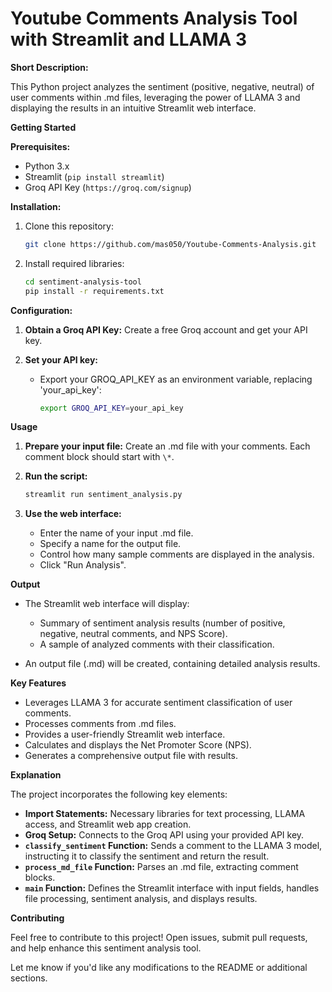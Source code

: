 # Youtube Comments Analysis Tool with Streamlit and LLAMA 3

**Short Description:**

This Python project analyzes the sentiment (positive, negative, neutral) of user comments within .md files, leveraging the power of LLAMA 3 and displaying the results in an intuitive Streamlit web interface.

**Getting Started**

**Prerequisites:**

* Python 3.x
* Streamlit (`pip install streamlit`)
* Groq API Key (`https://groq.com/signup`)

**Installation:**

1. Clone this repository:
   ```bash 
   git clone https://github.com/mas050/Youtube-Comments-Analysis.git
   ```

2. Install required libraries:
   ```bash
   cd sentiment-analysis-tool
   pip install -r requirements.txt 
   ```

**Configuration:**

1. **Obtain a Groq API Key:** Create a free Groq account and get your API key.

2. **Set your API key:**
    *  Export your GROQ_API_KEY as an environment variable, replacing 'your_api_key':
       ```bash
       export GROQ_API_KEY=your_api_key
       ```

**Usage**

1. **Prepare your input file:** Create an .md file with your comments. Each comment block should start with `\*`.

2. **Run the script:**
   ```bash
   streamlit run sentiment_analysis.py
   ```

3. **Use the web interface:**
   * Enter the name of your input .md file.
   * Specify a name for the output file.
   * Control how many sample comments are displayed in the analysis.
   * Click "Run Analysis". 

**Output**

* The Streamlit web interface will display:
   * Summary of sentiment analysis results (number of positive, negative, neutral comments, and NPS Score).
   * A sample of analyzed comments with their classification.

* An output file (.md) will be created, containing detailed analysis results. 

**Key Features**

* Leverages LLAMA 3 for accurate sentiment classification of user comments.
* Processes comments from .md files.
* Provides a user-friendly Streamlit web interface.
* Calculates and displays the Net Promoter Score (NPS).
* Generates a comprehensive output file with results.

**Explanation**

The project incorporates the following key elements:

* **Import Statements:** Necessary libraries for text processing, LLAMA access, and Streamlit web app creation.
* **Groq Setup:** Connects to the Groq API using your provided API key.
* **`classify_sentiment` Function:**  Sends a comment to the LLAMA 3 model, instructing it to classify the sentiment and return the result.
* **`process_md_file` Function:** Parses an .md file, extracting comment blocks.
* **`main` Function:**  Defines the Streamlit interface with input fields, handles file processing, sentiment analysis, and displays results.

**Contributing**

Feel free to contribute to this project! Open issues, submit pull requests, and help enhance this sentiment analysis tool.

Let me know if you'd like any modifications to the README or additional sections. 
